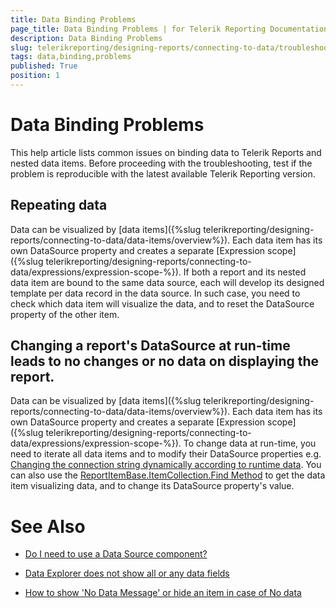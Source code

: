 ```yaml
---
title: Data Binding Problems
page_title: Data Binding Problems | for Telerik Reporting Documentation
description: Data Binding Problems
slug: telerikreporting/designing-reports/connecting-to-data/troubleshooting/data-binding-problems
tags: data,binding,problems
published: True
position: 1
---
```


# Data Binding Problems

This help article lists common issues on binding data to Telerik Reports and nested data items. Before proceeding with the troubleshooting, test if the problem is reproducible with the latest         available Telerik Reporting version.       

## Repeating data

Data can be visualized by [data items]({%slug telerikreporting/designing-reports/connecting-to-data/data-items/overview%}). Each data item has its own DataSource property and creates a separate [Expression scope]({%slug telerikreporting/designing-reports/connecting-to-data/expressions/expression-scope-%}). If both a report and its nested data item are bound to the same data source, each will develop its designed template per data record in the data source. In such case, you need to check which data item will visualize the data, and to reset the DataSource property of the other item.         

## Changing a report's DataSource at run-time leads to no changes or no data on displaying the report.

Data can be visualized by [data items]({%slug telerikreporting/designing-reports/connecting-to-data/data-items/overview%}). Each data item has its own DataSource property and creates a separate [Expression scope]({%slug telerikreporting/designing-reports/connecting-to-data/expressions/expression-scope-%}). To change data at run-time, you need to iterate all data items and to modify their DataSource properties e.g. [Changing the connection string dynamically according to runtime data](../../../knowledge-base/changing-the-connection-string-dynamically-according-to-runtime-data). You can also use the  [ReportItemBase.ItemCollection.Find Method](/reporting/api/Telerik.Reporting.ReportItemBase.ItemCollection#Telerik_Reporting_ReportItemBase_ItemCollection_Find_System_String_System_Boolean_) to get the data item visualizing data, and to change its DataSource property's value.         

# See Also

 * [Do I need to use a Data Source component?](../../../knowledge-base/do-i-need-to-use-a-data-source-component)

 * [Data Explorer does not show all or any data fields](../../../knowledge-base/data-explorer-does-not-show-all-or-any-data-fields)

 * [How to show 'No Data Message' or hide an item in case of No data](../../../knowledge-base/how-to-show-no-data-message-or-hide-an-item-in-case-of-no-data)
